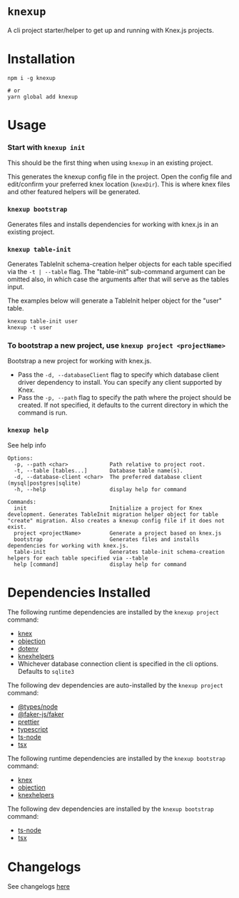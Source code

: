 # `knexup`

A cli project starter/helper to get up and running with Knex.js projects.

# Installation

```shell
npm i -g knexup

# or 
yarn global add knexup
```  

# Usage

### Start with `knexup init`

This should be the first thing when using `knexup` in an existing project.

This generates the knexup config file in the project. Open the config file and edit/confirm your preferred knex
location (`knexDir`). This is where knex files and other featured helpers will be generated.

### `knexup bootstrap`

Generates files and installs dependencies for working with knex.js in an existing project.

### `knexup table-init`

Generates TableInit schema-creation helper objects for each table specified via the `-t | --table` flag. The
"table-init" sub-command argument can be omitted also, in which case the arguments after that will serve as the tables
input.

The examples below will generate a TableInit helper object for the "user" table.

```shell
knexup table-init user
knexup -t user
```

### To bootstrap a new project, use `knexup project <projectName>`

Bootstrap a new project for working with knex.js.

- Pass the `-d, --databaseClient` flag to specify which database client
  driver dependency to install. You can specify any client supported by Knex.
- Pass the `-p, --path` flag to specify the path where the project should be created. If not specified, it defaults to
  the current directory in which the command is run.

### `knexup help`

See help info

```text
Options:
  -p, --path <char>             Path relative to project root.
  -t, --table [tables...]       Database table name(s).
  -d, --database-client <char>  The preferred database client (mysql|postgres|sqlite)
  -h, --help                    display help for command

Commands:
  init                          Initialize a project for Knex development. Generates TableInit migration helper object for table "create" migration. Also creates a knexup config file if it does not exist.
  project <projectName>         Generate a project based on knex.js
  bootstrap                     Generates files and installs dependencies for working with knex.js.
  table-init                    Generates table-init schema-creation helpers for each table specified via --table
  help [command]                display help for command
```

# Dependencies Installed

The following runtime dependencies are installed by the `knexup project` command:

- [knex](https://www.npmjs.com/package/knex)
- [objection](https://www.npmjs.com/package/objection)
- [dotenv](https://www.npmjs.com/package/dotenv)
- [knexhelpers](https://www.npmjs.com/package/knexhelpers)
- Whichever database connection client is specified in the cli options. Defaults to `sqlite3`

The following dev dependencies are auto-installed by the `knexup project` command:

- [@types/node](https://www.npmjs.com/package/@types/node)
- [@faker-js/faker](https://www.npmjs.com/package/@faker-js/faker)
- [prettier](https://www.npmjs.com/package/prettier)
- [typescript](https://www.npmjs.com/package/typescript)
- [ts-node](https://www.npmjs.com/package/ts-node)
- [tsx](https://www.npmjs.com/package/tsx)

The following runtime dependencies are installed by the `knexup bootstrap` command:

- [knex](https://www.npmjs.com/package/knex)
- [objection](https://www.npmjs.com/package/objection)
- [knexhelpers](https://www.npmjs.com/package/knexhelpers)

The following dev dependencies are installed by the `knexup bootstrap` command:

- [ts-node](https://www.npmjs.com/package/ts-node)
- [tsx](https://www.npmjs.com/package/tsx)

# Changelogs
See changelogs [here](./changelogs/changelog.md)
